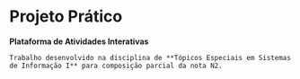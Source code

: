 # Projeto Prático

**Plataforma de Atividades Interativas**

```
Trabalho desenvolvido na disciplina de **Tópicos Especiais em Sistemas de Informação I** para composição parcial da nota N2.
```

